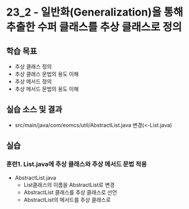 # 23_2 - 일반화(Generalization)을 통해 추출한 수퍼 클래스를 추상 클래스로 정의

## 학습 목표

- 추상 클래스 정의
- 추상 클래스 문법의 용도 이해
- 추상 메서드 정의
- 추상 메서드 문법의 용도 이해


## 실습 소스 및 결과

- src/main/java/com/eomcs/util/AbstractList.java 변경(<-List.java)

## 실습

### 훈련1. List.java에 추상 클래스와 추상 메서드 문법 적용

- AbstractList.java
  - List클래스의 이름을 AbstractList로 변경
  - AbstractList 클래스를 추상 클래스로 선언
  - AbstractList의 메서드를 추상 클래스로 